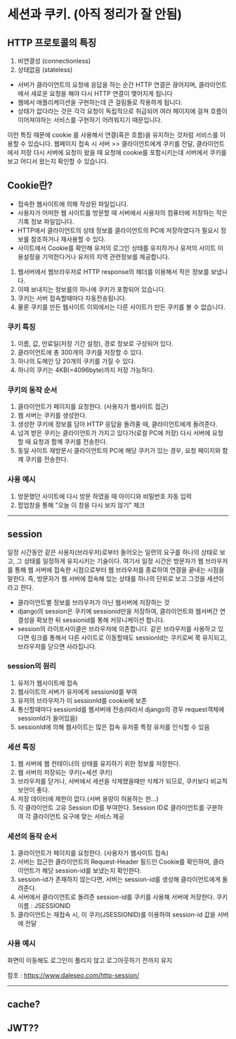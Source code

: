 # 세션과 쿠키. (아직 정리가 잘 안됨)

## HTTP 프로토콜의 특징

1. 비연결성 (connectionless)
2. 상태없음 (stateless)

- 서버가 클라이언트의 요청에 응답을 하는 순간 HTTP 연결은 끊어지며, 클라이언트에서 새로운 요청을 해야 다시 HTTP 연결이 맺어지게 됩니다
- 웹에서 애플리케이션을 구현하는데 큰 걸림돌로 작용하게 됩니다. 
- 상태가 없다라는 것은 각각 요청이 독립적으로 취급되어 여러 페이지에 걸쳐 흐름이 이어져야하는 서비스를 구현하기 어려워지기 때문입니다.

이런 특징 때문에 cookie 를 사용해서 연결(혹은 흐름)을 유지하는 것처럼 서비스를 이용할 수 있습니다.
웹페이지 접속 시 서버 >> 클라이언트에게 쿠키를 전달, 클라이언트에서 저장
다시 서버에 요청이 왔을 때 요청에 cookie를 포함시키는데 서버에서 쿠키를 보고 어디서 왔는지 확인할 수 있습니다.

## Cookie란?
- 접속한 웹사이트에 의해 작성된 파일입니다. 
- 사용자가 어떠한 웹 사이트를 방문할 때 서버에서 사용자의 컴퓨터에 저장하는 작은 기록 정보 파일입니다.
- HTTP에서 클라이언트의 상태 정보를 클라이언트의 PC에 저장하였다가 필요시 정보를 참조하거나 재사용할 수 있다.
- 사이트에서 Cookie를 확인해 유저의 로그인 상태를 유지하거나 유저의 사이트 이용설정을 기억한다거나 유저의 지역 관련정보를 제공합니다.

1. 웹서버에서 웹브라우저로 HTTP response의 헤더를 이용해서 작은 정보를 보냅니다. 
2. 이때 보내지는 정보를의 하나에 쿠키가 포함되어 있습니다. 
3. 쿠키는 서버 접속할때마다 자동전송됩니다. 
4. 물론 쿠키를 만든 웹사이트 이외에서는 다른 사이트가 만든 쿠키를 볼 수 없습니다.

### 쿠키 특징
1. 이름, 값, 만료일(저장 기간 설정), 경로 정보로 구성되어 있다.
2. 클라이언트에 총 300개의 쿠키를 저장할 수 있다.
3. 하나의 도메인 당 20개의 쿠키를 가질 수 있다.
4. 하나의 쿠키는 4KB(=4096byte)까지 저장 가능하다.

### 쿠키의 동작 순서
1. 클라이언트가 페이지를 요청한다. (사용자가 웹사이트 접근)
2. 웹 서버는 쿠키를 생성한다.
3. 생성한 쿠키에 정보를 담아 HTTP 응답을 돌려줄 때, 클라이언트에게 돌려준다.
4. 넘겨 받은 쿠키는 클라이언트가 가지고 있다가(로컬 PC에 저장) 다시 서버에 요청할 때 요청과 함께 쿠키를 전송한다.
5. 동일 사이트 재방문시 클라이언트의 PC에 해당 쿠키가 있는 경우, 요청 페이지와 함께 쿠키를 전송한다.

### 사용 예시
1. 방문했던 사이트에 다시 방문 하였을 때 아이디와 비밀번호 자동 입력
2. 팝업창을 통해 "오늘 이 창을 다시 보지 않기" 체크

---
## session

일정 시간동안 같은 사용자(브라우저)로부터 들어오는
일련의 요구를 하나의 상태로 보고, 그 상태를 일정하게 유지시키는 기술이다.
여기서 일정 시간은 방문자가 웹 브라우저를 통해 웹 서버에 접속한 시점으로부터 웹 브라우저를 종료하여 연결을 끝내는 시점을 말한다.
즉, 방문자가 웹 서버에 접속해 있는 상태를 하나의 단위로 보고 그것을 세션이라고 한다.

- 클라이언트별 정보를 브라우저가 아닌 웹서버에 저장하는 것
- django의 session은 쿠키에 sessionid만을 저장하여, 클라이언트와 웹서버간 연결성을 확보한 뒤 sessionid를 통해 커뮤니케이션 합니다.
- session의 라이프사이클은 브라우저에 의존합니다. 같은 브라우저를 사용하고 있다면 링크를 통해서 다른 사이트로 이동할때도 sessionId는 쿠키로써 쭉 유지되고, 브라우저를 닫으면 사라집니다.

### session의 원리

1. 유저가 웹사이트에 접속
2. 웹사이트의 서버가 유저에게 sessionId를 부여
3. 유저의 브라우저가 이 sessionId를 cookie에 보존
4. 통신할때마다 sessionId를 웹서버에 전송(따라서 django의 경우 request객체에 sessionId가 들어있음)
5. sessionId에 의해 웹사이트는 많은 접속 유저중 특정 유저를 인식할 수 있음

### 세션 특징
1. 웹 서버에 웹 컨테이너의 상태를 유지하기 위한 정보를 저장한다.
2. 웹 서버의 저장되는 쿠키(=세션 쿠키)
3. 브라우저를 닫거나, 서버에서 세션을 삭제했을때만 삭제가 되므로, 쿠키보다 비교적 보안이 좋다.
4. 저장 데이터에 제한이 없다.(서버 용량이 허용하는 한...)
5. 각 클라이언트 고유 Session ID를 부여한다. Session ID로 클라이언트를 구분하여 각 클라이언트 요구에 맞는 서비스 제공

### 세션의 동작 순서
1. 클라이언트가 페이지를 요청한다. (사용자가 웹사이트 접속)
2. 서버는 접근한 클라이언트의 Request-Header 필드인 Cookie를 확인하여, 클라이언트가 해당 session-id를 보냈는지 확인한다.
3. session-id가 존재하지 않는다면, 서버는 session-id를 생성해 클라이언트에게 돌려준다.
4. 서버에서 클라이언트로 돌려준 session-id를 쿠키를 사용해 서버에 저장한다. 쿠키 이름 : JSESSIONID
5. 클라이언트는 재접속 시, 이 쿠키(JSESSIONID)를 이용하여 session-id 값을 서버에 전달

### 사용 예시
화면이 이동해도 로그인이 풀리지 않고 로그아웃하기 전까지 유지

참조 : https://www.daleseo.com/http-session/


--- 

## cache?

## JWT??